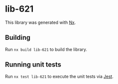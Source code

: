 # lib-621

This library was generated with [Nx](https://nx.dev).

## Building

Run `nx build lib-621` to build the library.

## Running unit tests

Run `nx test lib-621` to execute the unit tests via [Jest](https://jestjs.io).
